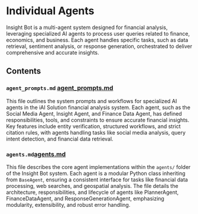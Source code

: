 # Individual Agents

Insight Bot is a multi-agent system designed for financial analysis, leveraging specialized AI agents to process user queries related to finance, economics, and business. Each agent handles specific tasks, such as data retrieval, sentiment analysis, or response generation, orchestrated to deliver comprehensive and accurate insights.

## Contents

### `agent_prompts.md` [agent_prompts.md](agent_prompts.md)

This file outlines the system prompts and workflows for specialized AI agents in the iAI Solution financial analysis system. Each agent, such as the Social Media Agent, Insight Agent, and Finance Data Agent, has defined responsibilities, tools, and constraints to ensure accurate financial insights. Key features include entity verification, structured workflows, and strict citation rules, with agents handling tasks like social media analysis, query intent detection, and financial data retrieval.

### `agents.md`[agents.md](agents.md)

This file describes the core agent implementations within the `agents/` folder of the Insight Bot system. Each agent is a modular Python class inheriting from `BaseAgent`, ensuring a consistent interface for tasks like financial data processing, web searches, and geospatial analysis. The file details the architecture, responsibilities, and lifecycle of agents like PlannerAgent, FinanceDataAgent, and ResponseGenerationAgent, emphasizing modularity, extensibility, and robust error handling.